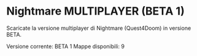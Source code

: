 # Nightmare MULTIPLAYER (BETA 1)
Scaricate la versione multiplayer di Nightmare (Quest4Doom)
in versione BETA.


Versione corrente:   BETA 1
Mappe disponibili:   9
